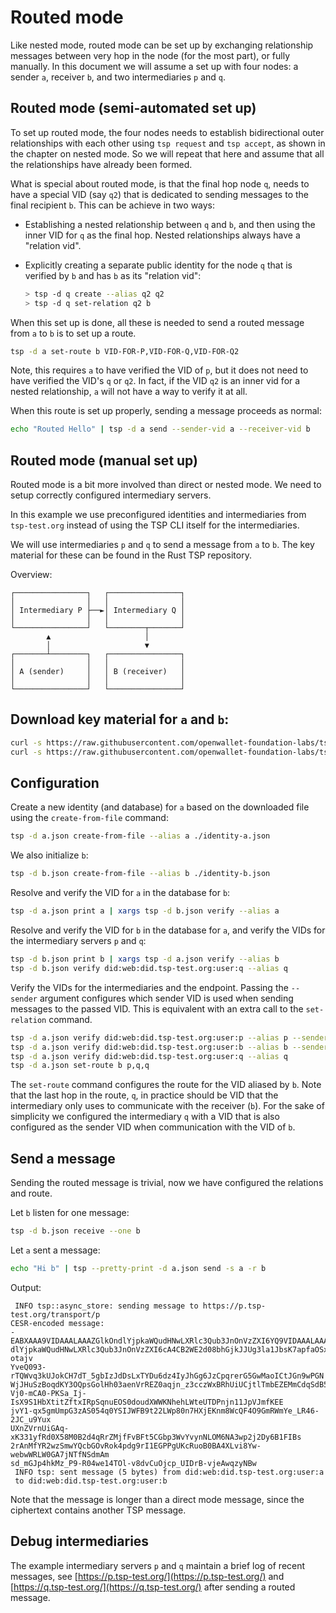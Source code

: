 # Routed mode

Like nested mode, routed mode can be set up by exchanging relationship messages between very hop in the node (for the most
part), or fully manually. In this document we will assume a set up with four nodes: a sender `a`, receiver `b`, and two 
intermediaries `p` and `q`.

## Routed mode (semi-automated set up)

To set up routed mode, the four nodes needs to establish bidirectional outer relationships with each other using `tsp request` and
`tsp accept`, as shown in the chapter on nested mode. So we will repeat that here and assume that all the relationships have already
been formed.

What is special about routed mode, is that the final hop node `q`, needs to have a special VID (say `q2`) that is dedicated to sending
messages to the final recipient `b`. This can be achieve in two ways:

* Establishing a nested relationship between `q` and `b`, and then using the inner VID for `q` as the final hop. Nested relationships always have a "relation vid".
* Explicitly creating a separate public identity for the node `q` that is verified by `b` and has `b` as its "relation vid":

  ```sh
  > tsp -d q create --alias q2 q2
  > tsp -d q set-relation q2 b
  ```

When this set up is done, all these is needed to send a routed message from `a` to `b` is to set up a route.

```sh
tsp -d a set-route b VID-FOR-P,VID-FOR-Q,VID-FOR-Q2
```
Note, this requires `a` to have verified the VID of `p`, but it does not need to have verified the VID's `q` or `q2`. In fact, if
the VID `q2` is an inner vid for a nested relationship, `a` will not have a way to verify it at all.

When this route is set up properly, sending a message proceeds as normal:
```sh
echo "Routed Hello" | tsp -d a send --sender-vid a --receiver-vid b
```

## Routed mode (manual set up)

Routed mode is a bit more involved than direct or nested mode. We need to
setup correctly configured intermediary servers.

In this example we use preconfigured identities and intermediaries from `tsp-test.org` instead of using the 
TSP CLI itself for the intermediaries.

We will use intermediaries `p` and `q` to send a message from `a` to `b`.
The key material for these can be found in the Rust TSP repository.

Overview:

```
┌────────────────┐   ┌────────────────┐
│                │   │                │
│ Intermediary P ├──►│ Intermediary Q │
│                │   │                │
└────────────────┘   └────────┬───────┘
        ▲                     │        
        │                     ▼        
┌───────┴────────┐   ┌────────────────┐
│                │   │                │
│ A (sender)     │   │ B (receiver)   │
│                │   │                │
└────────────────┘   └────────────────┘
```

## Download key material for `a` and `b`:

```sh
curl -s https://raw.githubusercontent.com/openwallet-foundation-labs/tsp/main/examples/test/a.json > identity-a.json
curl -s https://raw.githubusercontent.com/openwallet-foundation-labs/tsp/main/examples/test/b.json > identity-b.json
```

## Configuration

Create a new identity (and database) for `a` based on the downloaded file using the
`create-from-file` command:

```sh
tsp -d a.json create-from-file --alias a ./identity-a.json
```

We also initialize `b`:

```sh
tsp -d b.json create-from-file --alias b ./identity-b.json
```

Resolve and verify the VID for `a` in the database for `b`:

```sh
tsp -d a.json print a | xargs tsp -d b.json verify --alias a
```

Resolve and verify the VID for `b` in the database for `a`,
and verify the VIDs for the intermediary servers `p` and `q`:

```sh
tsp -d b.json print b | xargs tsp -d a.json verify --alias b
tsp -d b.json verify did:web:did.tsp-test.org:user:q --alias q
```

Verify the VIDs for the intermediaries and the endpoint.
Passing the `--sender` argument configures which sender VID is used when sending
messages to the passed VID. This is equivalent with an extra call to the `set-relation`
command.

```sh
tsp -d a.json verify did:web:did.tsp-test.org:user:p --alias p --sender a
tsp -d a.json verify did:web:did.tsp-test.org:user:b --alias b --sender a
tsp -d a.json verify did:web:did.tsp-test.org:user:q --alias q
tsp -d a.json set-route b p,q,q
```

The `set-route` command configures the route for the VID aliased by `b`.
Note that the last hop in the route, `q`, in practice should be VID that the intermediary
only uses to communicate with the receiver (`b`). For the sake of simplicity
we configured the intermediary `q` with a VID that is also configured as the
sender VID when communication with the VID of `b`.

## Send a message

Sending the routed message is trivial, now we have configured the relations and route.

Let `b` listen for one message:

```sh
tsp -d b.json receive --one b
```

Let `a` sent a message:

```sh
echo "Hi b" | tsp --pretty-print -d a.json send -s a -r b
```

Output:
```
 INFO tsp::async_store: sending message to https://p.tsp-test.org/transport/p
CESR-encoded message:
-EABXAAA9VIDAAALAAAZGlkOndlYjpkaWQudHNwLXRlc3Qub3JnOnVzZXI6YQ9VIDAAALAAAZGlkOn
dlYjpkaWQudHNwLXRlc3Qub3JnOnVzZXI6cA4CB2WE2d08bhGjkJJUg3la1JbsK7apfaOSxH-otajv
YveQ093-rTQWvq3kUJokCH7dT_5gbIzJdDsLxTYDu6dz4IyJhGg6JzCpqrerG5GwMaoICtJGn9wPGN
WjJHuSzBoqdKY3OQpsGolHh03aenVrREZ0aqjn_z3cczWxBRhUiUCjtlTmbEZEMmCdqSdB50erIZd3
Vj0-mCA0-PKSa_Ij-IsX9S1HbXtitZftxIRpSqnuEOS0doudXWWKNhehLWteUTDPnjn11JpVJmfKEE
jvY1-qx5gmUmpG3zAS054q0YSIJWFB9t22LWp80n7HXjEKnm8WcQF4O9GmRWmYe_LR46-2JC_u9Yux
UXnZVrnUiGAq-xK331yfRd0X58M0B2d4qRrZMjfFvBFt5CGbp3WvYvynNLOM6NA3wp2j2Dy6B1FIBs
2rAnMfYR2wzSmwYQcbGOvRok4pdg9rI1EGPPgUKcRuoB0BA4XLvi8Yw-webwWRLW0GA7jNTfNSdmAm
sd_mGJp4hkMz_P9-R04we14TOl-v8dvCuOjcp_UIDrB-vjeAwqzyNBw
 INFO tsp: sent message (5 bytes) from did:web:did.tsp-test.org:user:a
 to did:web:did.tsp-test.org:user:b
```

Note that the message is longer than a direct mode message, since the ciphertext contains another
TSP message.

## Debug intermediaries

The example intermediary servers `p` and `q` maintain a brief log of recent messages,
see [https://p.tsp-test.org/](https://p.tsp-test.org/) and [https://q.tsp-test.org/](https://q.tsp-test.org/)
after sending a routed message.
